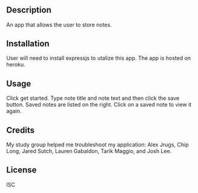 # <Note Taker>

## Description

An app that allows the user to store notes.

## Installation

User will need to install expressjs to utalize this app. The app is hosted on heroku.

## Usage

Click get started. Type note title and note text and then click the save button. Saved notes are listed on the right. Click on a saved note to view it again.

## Credits

My study group helped me troubleshoot my application: Alex Jrugs, Chip Long, Jared Sutch, Lauren Gabaldon, Tarik Maggio, and Josh Lee.

## License

ISC
